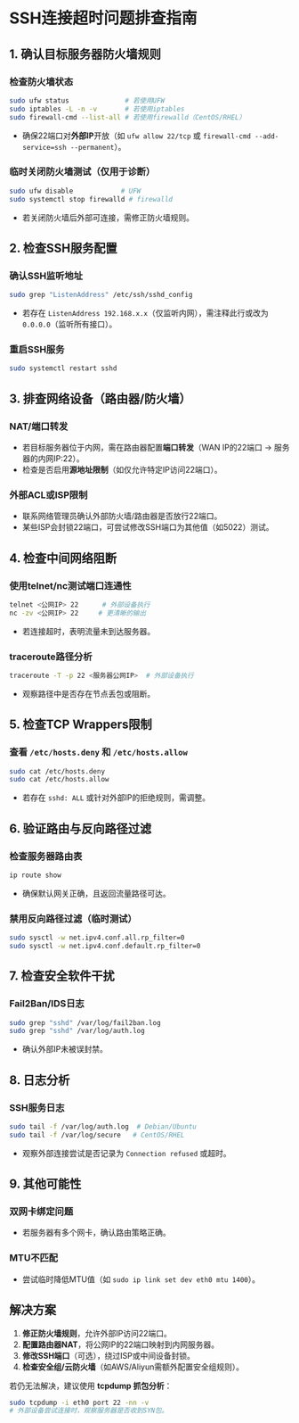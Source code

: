 # SSH连接超时问题排查指南

## 1. 确认目标服务器防火墙规则

### 检查防火墙状态

``` bash
sudo ufw status              # 若使用UFW
sudo iptables -L -n -v       # 若使用iptables
sudo firewall-cmd --list-all # 若使用firewalld（CentOS/RHEL）
```

-   确保22端口对**外部IP**开放（如 `ufw allow 22/tcp` 或 `firewall-cmd --add-service=ssh --permanent`）。

### 临时关闭防火墙测试（仅用于诊断）

``` bash
sudo ufw disable            # UFW
sudo systemctl stop firewalld # firewalld
```

-   若关闭防火墙后外部可连接，需修正防火墙规则。

## 2. 检查SSH服务配置

### 确认SSH监听地址

``` bash
sudo grep "ListenAddress" /etc/ssh/sshd_config
```

-   若存在 `ListenAddress 192.168.x.x`（仅监听内网），需注释此行或改为 `0.0.0.0`（监听所有接口）。

### 重启SSH服务

``` bash
sudo systemctl restart sshd
```

## 3. 排查网络设备（路由器/防火墙）

### NAT/端口转发

-   若目标服务器位于内网，需在路由器配置**端口转发**（WAN IP的22端口 → 服务器的内网IP:22）。
-   检查是否启用**源地址限制**（如仅允许特定IP访问22端口）。

### 外部ACL或ISP限制

-   联系网络管理员确认外部防火墙/路由器是否放行22端口。
-   某些ISP会封锁22端口，可尝试修改SSH端口为其他值（如5022）测试。

## 4. 检查中间网络阻断

### 使用telnet/nc测试端口连通性

``` bash
telnet <公网IP> 22      # 外部设备执行
nc -zv <公网IP> 22     # 更清晰的输出
```

-   若连接超时，表明流量未到达服务器。

### traceroute路径分析

``` bash
traceroute -T -p 22 <服务器公网IP>  # 外部设备执行
```

-   观察路径中是否存在节点丢包或阻断。

## 5. 检查TCP Wrappers限制

### 查看 `/etc/hosts.deny` 和 `/etc/hosts.allow`

``` bash
sudo cat /etc/hosts.deny
sudo cat /etc/hosts.allow
```

-   若存在 `sshd: ALL` 或针对外部IP的拒绝规则，需调整。

## 6. 验证路由与反向路径过滤

### 检查服务器路由表

``` bash
ip route show
```

-   确保默认网关正确，且返回流量路径可达。

### 禁用反向路径过滤（临时测试）

``` bash
sudo sysctl -w net.ipv4.conf.all.rp_filter=0
sudo sysctl -w net.ipv4.conf.default.rp_filter=0
```

## 7. 检查安全软件干扰

### Fail2Ban/IDS日志

``` bash
sudo grep "sshd" /var/log/fail2ban.log
sudo grep "sshd" /var/log/auth.log
```

-   确认外部IP未被误封禁。

## 8. 日志分析

### SSH服务日志

``` bash
sudo tail -f /var/log/auth.log  # Debian/Ubuntu
sudo tail -f /var/log/secure   # CentOS/RHEL
```

-   观察外部连接尝试是否记录为 `Connection refused` 或超时。

## 9. 其他可能性

### 双网卡绑定问题

-   若服务器有多个网卡，确认路由策略正确。

### MTU不匹配

-   尝试临时降低MTU值（如 `sudo ip link set dev eth0 mtu 1400`）。

## 解决方案

1.  **修正防火墙规则**，允许外部IP访问22端口。
2.  **配置路由器NAT**，将公网IP的22端口映射到内网服务器。
3.  **修改SSH端口**（可选），绕过ISP或中间设备封锁。
4.  **检查安全组/云防火墙**（如AWS/Aliyun需额外配置安全组规则）。

若仍无法解决，建议使用 **tcpdump 抓包分析**：

``` bash
sudo tcpdump -i eth0 port 22 -nn -v
# 外部设备尝试连接时，观察服务器是否收到SYN包。
```
